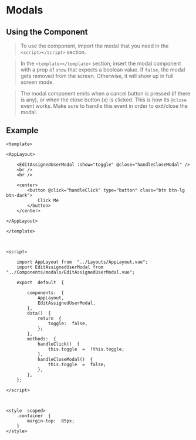 # Modals

## Using the Component

> To use the component, import the modal that you need in the `<script></script>` section.

> In the `<template></template>` section, insert the modal component with a prop of `show` that expects a boolean value. If `false`, the modal gets removed from the screen. Otherwise, it will show up in full screen mode.

> The modal component emits when a cancel button is pressed (if there is any), or when the close button (x) is clicked. This is how its `@close` event works. Make sure to handle this event in order to exit/close the modal.

## Example

```
<template>

<AppLayout>

	<EditAssignedUserModal :show="toggle" @close="handleCloseModal" />
	<br />
	<br />

	<center>
		<button @click="handleClick" type="button" class="btn btn-lg btn-dark">
			Click Me
		</button>
	</center>

</AppLayout>

</template>



<script>

	import AppLayout from  "../Layouts/AppLayout.vue";
	import EditAssignedUserModal from  "../Components/modals/EditAssignedUserModal.vue";

	export  default  {

		components:  {
			AppLayout,
			EditAssignedUserModal,
		},
		data()  {
			return  {
				toggle:  false,
			};
		},
		methods:  {
			handleClick()  {
				this.toggle  =  !this.toggle;
			},
			handleCloseModal()  {
				this.toggle  =  false;
			},
		},
	};

</script>



<style  scoped>
	.container  {
		margin-top:  85px;
	}
</style>
```
